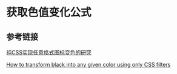 # 获取色值变化公式

<color-change-filter />

## 参考链接

[纯CSS实现任意格式图标变色的研究](https://www.zhangxinxu.com/wordpress/2018/11/css-change-icon-color/)

[How to transform black into any given color using only CSS filters](https://stackoverflow.com/questions/42966641/how-to-transform-black-into-any-given-color-using-only-css-filters)